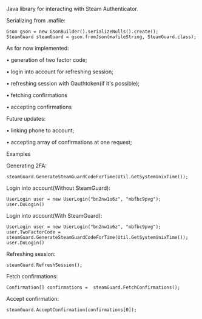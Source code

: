 Java library for interacting with Steam Authenticator.

Serializing from .mafile:

	Gson gson = new GsonBuilder().serializeNulls().create();
	SteamGuard steamGuard = gson.fromJson(mafileString, SteamGuard.class);


As for now implemented:

• generation of two factor code;

• login into account for refreshing session;

• refreshing session with Oauthtoken(if it's possible);

• fetching confirmations

• accepting confirmations

Future updates:

• linking phone to account;

• accepting array of confirmations at one request;

Examples

Generating 2FA:

	steamGuard.GenerateSteamGuardCodeForTime(Util.GetSystemUnixTime());

Login into account(Without SteamGuard):

	UserLogin user = new UserLogin("bn2nw1o6z", "mbfbc9pvg");
	user.DoLogin()

Login into account(With SteamGuard):

	UserLogin user = new UserLogin("bn2nw1o6z", "mbfbc9pvg");
	user.TwoFactorCode = steamGuard.GenerateSteamGuardCodeForTime(Util.GetSystemUnixTime());
	user.DoLogin()

Refreshing session:

	steamGuard.RefreshSession();

Fetch confirmations:

	Confirmation[] confirmations =  steamGuard.FetchConfirmations();

Accept confirmation:

	steamGuard.AcceptConfirmation(confirmations[0]);
